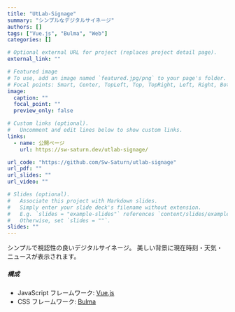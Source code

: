 ```yaml
---
title: "UtLab-Signage"
summary: "シンプルなデジタルサイネージ"
authors: []
tags: ["Vue.js", "Bulma", "Web"]
categories: []

# Optional external URL for project (replaces project detail page).
external_link: ""

# Featured image
# To use, add an image named `featured.jpg/png` to your page's folder.
# Focal points: Smart, Center, TopLeft, Top, TopRight, Left, Right, BottomLeft, Bottom, BottomRight.
image:
  caption: ""
  focal_point: ""
  preview_only: false

# Custom links (optional).
#   Uncomment and edit lines below to show custom links.
links:
  - name: 公開ページ
    url: https://sw-saturn.dev/utlab-signage/

url_code: "https://github.com/Sw-Saturn/utlab-signage"
url_pdf: ""
url_slides: ""
url_video: ""

# Slides (optional).
#   Associate this project with Markdown slides.
#   Simply enter your slide deck's filename without extension.
#   E.g. `slides = "example-slides"` references `content/slides/example-slides.md`.
#   Otherwise, set `slides = ""`.
slides: ""
---
```


シンプルで視認性の良いデジタルサイネージ。
美しい背景に現在時刻・天気・ニュースが表示されます。

##### 構成

- JavaScript フレームワーク: [Vue.js](https://vuejs.org)
- CSS フレームワーク: [Bulma](https://bulma.io)
